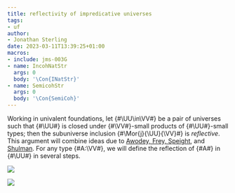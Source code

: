 ```yaml
---
title: reflectivity of impredicative universes
tags:
- uf
author:
- Jonathan Sterling
date: 2023-03-11T13:39:25+01:00
macros:
- include: jms-003G
- name: IncohNatStr
  args: 0
  body: '\Con{INatStr}'
- name: SemicohStr
  args: 0
  body: '\Con{SemiCoh}'
---
```


Working in univalent foundations, let {#\UU\in\VV#} be a pair of universes such that {#\UU#} is closed under {#\VV#}-small products of {#\UU#}-small types; then the subuniverse inclusion {#\Mor{j}{\UU}{\VV}#} is *reflective*. This argument will combine ideas due to [Awodey, Frey, Speight](awodey-frey-speight-2018), and [Shulman](https://homotopytypetheory.org/2018/11/26/impredicative-encodings-part-3/). For any type {#A:\VV#}, we will define the reflection of {#A#} in {#\UU#} in several steps.

![](jms-003U)

![](jms-0040)
